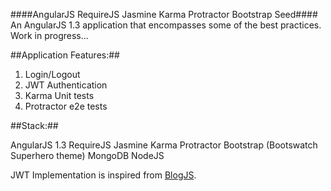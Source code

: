 ####AngularJS RequireJS Jasmine Karma Protractor Bootstrap Seed####
An AngularJS 1.3 application that encompasses some of the best practices. Work in progress...


##Application Features:##

1. Login/Logout
2. JWT Authentication
3. Karma Unit tests
4. Protractor e2e tests

##Stack:##

AngularJS 1.3
RequireJS
Jasmine
Karma
Protractor
Bootstrap (Bootswatch Superhero theme)
MongoDB
NodeJS


JWT Implementation is inspired from <a href="https://github.com/kdelemme/blogjs">BlogJS</a>.